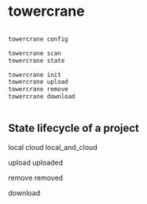 # towercrane

```python

towercrane config 

towercrane scan 
towercrane state

towercrane init 
towercrane upload 
towercrane remove 
towercrane download
  
 ```


## State lifecycle of a project 

local
cloud
local_and_cloud

upload
uploaded

remove
removed

download


